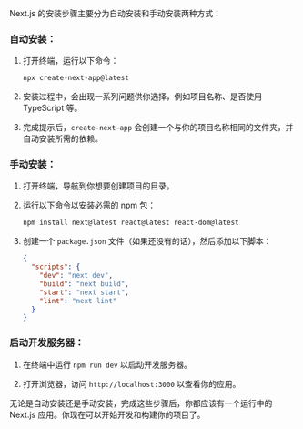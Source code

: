 Next.js 的安装步骤主要分为自动安装和手动安装两种方式：

### 自动安装：

1. 打开终端，运行以下命令：
   ```bash
   npx create-next-app@latest
   ```

2. 安装过程中，会出现一系列问题供你选择，例如项目名称、是否使用 TypeScript 等。

3. 完成提示后，`create-next-app` 会创建一个与你的项目名称相同的文件夹，并自动安装所需的依赖。

### 手动安装：

1. 打开终端，导航到你想要创建项目的目录。

2. 运行以下命令以安装必需的 npm 包：
   ```bash
   npm install next@latest react@latest react-dom@latest
   ```

3. 创建一个 `package.json` 文件（如果还没有的话），然后添加以下脚本：
   ```json
   {
     "scripts": {
       "dev": "next dev",
       "build": "next build",
       "start": "next start",
       "lint": "next lint"
     }
   }
   ```

### 启动开发服务器：

1. 在终端中运行 `npm run dev` 以启动开发服务器。

2. 打开浏览器，访问 `http://localhost:3000` 以查看你的应用。

无论是自动安装还是手动安装，完成这些步骤后，你都应该有一个运行中的 Next.js 应用。你现在可以开始开发和构建你的项目了。
